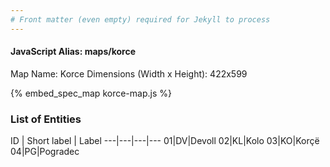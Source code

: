 ```yaml
---
# Front matter (even empty) required for Jekyll to process
---
```


#### JavaScript Alias: maps/korce

Map Name: Korce
Dimensions (Width x Height): 422x599



{% embed_spec_map korce-map.js %}

### List of Entities

ID | Short label | Label
---|---|---|---
01|DV|Devoll
02|KL|Kolo
03|KO|Korçë
04|PG|Pogradec


